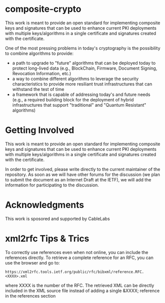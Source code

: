 # composite-crypto
This work is meant to provide an open standard for implementing composite keys and signatures that can be used to enhance current PKI deployments with multiple keys/algorithms in a single certificate and signatures created with the certificate.

One of the most pressing problems in today's cryptography is the possibility to combine algorithms to provide:
  - a path to upgrade to "future" algorithms that can be deployed today to protect long-lived data (e.g., BlockChain, Firmware, Document Signing, Revocation Information, etc.)
  - a way to combine different algorithms to leverage the security characteristics to provide more resiliant trust infrastructures that can withstand the test of time
  - a framework that is capable of addressing today's and future needs (e.g., a required building block for the deployment of hybrid infrastructures that support "traditional" and "Quantum Resistant" algorithms)

# Getting Involved
This work is meant to provide an open standard for implementing composite keys and signatures that can be used to enhance current PKI deployments with multiple keys/algorithms in a single certificate and signatures created with the certificate.

In order to get involved, please write directly to the current maintainer of the repository. As soon as we will have other forums for the discussion (we plan to submit the document as an Internet Draft at the IETF), we will add the information for participating to the discussion.

# Acknowledgments
This work is sposored and supported by CableLabs

# xml2rfc Tips & Trics

To correctly use references even when not online, you can include the references directly. To retrieve a complete reference for an RFC, you can use the browser and go to:

	https://xml2rfc.tools.ietf.org/public/rfc/bibxml/reference.RFC.<XXXX>.xml

where XXXX is the number of the RFC. The retrieved XML can be directly included in the XML source file instead of adding a single \&XXXX\; reference in the references section



